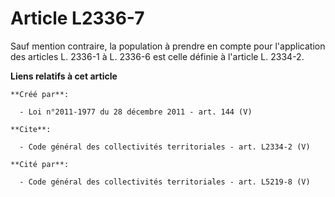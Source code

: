 # Article L2336-7

Sauf mention contraire, la population à prendre en compte pour l'application des articles L. 2336-1 à L. 2336-6 est celle
définie à l'article L. 2334-2.

**Liens relatifs à cet article**

	**Créé par**:

	  - Loi n°2011-1977 du 28 décembre 2011 - art. 144 (V)

	**Cite**:

	  - Code général des collectivités territoriales - art. L2334-2 (V)

	**Cité par**:

	  - Code général des collectivités territoriales - art. L5219-8 (V)
